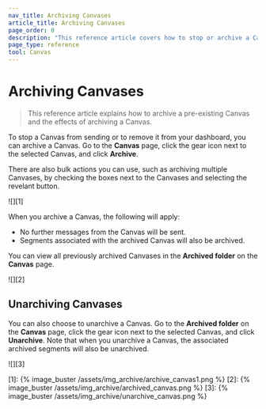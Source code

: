 ```yaml
---
nav_title: Archiving Canvases
article_title: Archiving Canvases
page_order: 0
description: "This reference article covers how to stop or archive a Canvas after the initial launch."
page_type: reference
tool: Canvas
---
```


# Archiving Canvases

> This reference article explains how to archive a pre-existing Canvas and the effects of archiving a Canvas.

To stop a Canvas from sending or to remove it from your dashboard, you can archive a Canvas. Go to the **Canvas** page, click the <i class="fas fa-gear"></i> gear icon next to the selected Canvas, and click **Archive**.

There are also bulk actions you can use, such as archiving multiple Canvases, by checking the boxes next to the Canvases and selecting the revelant button. 

![][1]

When you archive a Canvas, the following will apply:
- No further messages from the Canvas will be sent.
- Segments associated with the archived Canvas will also be archived.

You can view all previously archived Canvases in the **Archived folder** on the **Canvas** page. 

![][2]

## Unarchiving Canvases

You can also choose to unarchive a Canvas. Go to the **Archived folder** on the **Canvas** page, click the <i class="fas fa-gear"></i> gear icon next to the selected Canvas, and click **Unarchive**. Note that when you unarchive a Canvas, the associated archived segments will also be unarchived.

![][3]

[1]: {% image_buster /assets/img_archive/archive_canvas1.png %}
[2]: {% image_buster /assets/img_archive/archived_canvas.png %}
[3]: {% image_buster /assets/img_archive/unarchive_canvas.png %}
